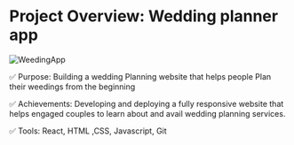 # Project Overview: Wedding planner app
![WeedingApp](https://github.com/Assiar1/WeddingApp/assets/115417838/5190115c-66b6-46ba-90c2-edb620cdf775)

✅ Purpose: Building a wedding Planning website that helps people Plan their weedings from the beginning 

✅ Achievements: Developing and deploying a fully responsive website that helps engaged couples to learn about and avail wedding planning services.
   
✅ Tools: React, HTML ,CSS, Javascript, Git
